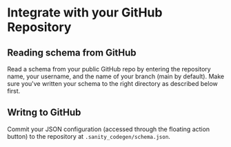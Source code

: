 # Integrate with your GitHub Repository

## Reading schema from GitHub

Read a schema from your public GitHub repo by entering the repository name, your username, and the name of your branch (main by default). Make sure you've written your schema to the right directory as described below first.

## Writng to GitHub

Commit your JSON configuration (accessed through the floating action button) to the repository at `.sanity_codegen/schema.json`.
